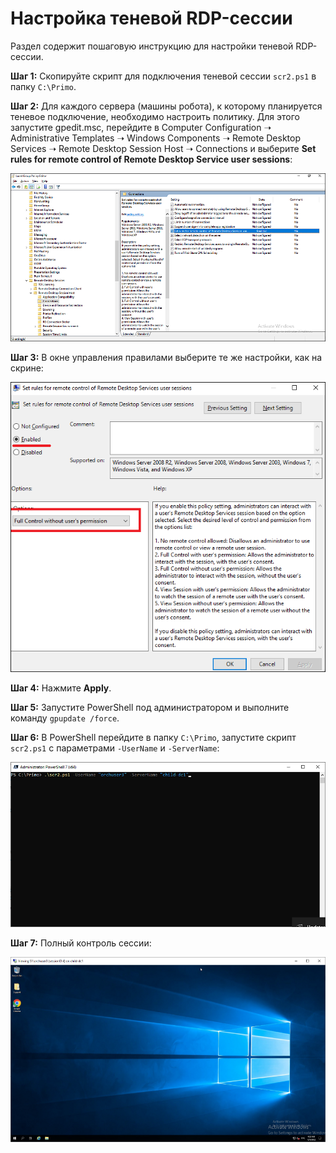 # Настройка теневой RDP-сессии
Раздел содержит пошаговую инструкцию для настройки теневой RDP-сессии.

**Шаг 1:** Скопируйте скрипт для подключения теневой сессии `scr2.ps1` в папку `C:\Primo`.

**Шаг 2:** Для каждого сервера (машины робота), к которому планируется теневое подключение, необходимо настроить политику. Для этого запустите gpedit.msc, перейдите в Computer Configuration ➝ Administrative Templates ➝ Windows Components ➝ Remote Desktop Services ➝ Remote Desktop Session Host ➝ Connections и выберите **Set rules for remote control of Remote Desktop Service user sessions**:

![](../../resources/admin/windows/shadow-rdp-1.png)

**Шаг 3:**	В окне управления правилами выберите те же настройки, как на скрине:

![](../../resources/admin/windows/shadow-rdp-2.png)

**Шаг 4:** Нажмите **Apply**.

**Шаг 5:** Запустите PowerShell под администратором и выполните команду `gpupdate /force`.

**Шаг 6:** В PowerShell перейдите в папку `C:\Primo`, запустите скрипт `scr2.ps1` с параметрами `-UserName` и `-ServerName`:

![](../../resources/admin/windows/shadow-rdp-3.png)

**Шаг 7:** Полный контроль сессии:

![](../../resources/admin/windows/shadow-rdp-4.png)
